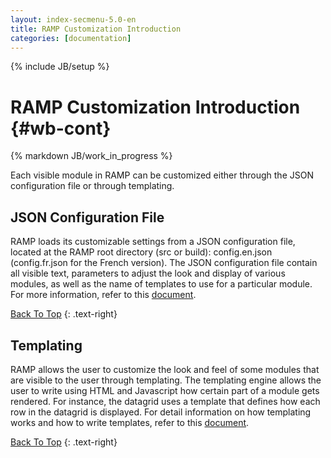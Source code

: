 ```yaml
---
layout: index-secmenu-5.0-en
title: RAMP Customization Introduction
categories: [documentation]
---
```

{% include JB/setup %}

<a name="top" />

# RAMP Customization Introduction {#wb-cont}

{% markdown JB/work_in_progress %}

Each visible module in RAMP can be customized either through the JSON configuration file or through templating.

<div class="toc"></div>

## JSON Configuration File

RAMP loads its customizable settings from a JSON configuration file, located at the RAMP root directory (src or build): config.en.json (config.fr.json for the French version). The JSON configuration file contain all visible text, parameters to adjust the look and display of various modules, as well as the name of templates to use for a particular module. For more information, refer to this [document](json-config-en.html).

[Back To Top](#top)
{: .text-right}

## Templating

RAMP allows the user to customize the look and feel of some modules that are visible to the user through templating. The templating engine allows the user to write using HTML and Javascript how certain part of a module gets rendered. For instance, the datagrid uses a template that defines how each row in the datagrid is displayed. For detail information on how templating works and how to write templates, refer to this [document](template-guide-en.html).

[Back To Top](#top)
{: .text-right}